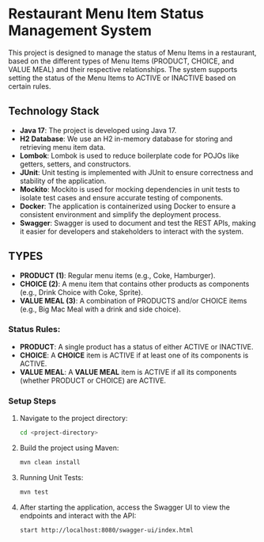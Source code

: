 # Restaurant Menu Item Status Management System

This project is designed to manage the status of Menu Items in a restaurant, based on the different types of Menu Items (PRODUCT, CHOICE, and VALUE MEAL) and their respective relationships. The system supports setting the status of the Menu Items to ACTIVE or INACTIVE based on certain rules.

## Technology Stack

- **Java 17**: The project is developed using Java 17.
- **H2 Database**: We use an H2 in-memory database for storing and retrieving menu item data.
- **Lombok**: Lombok is used to reduce boilerplate code for POJOs like getters, setters, and constructors.
- **JUnit**: Unit testing is implemented with JUnit to ensure correctness and stability of the application.
- **Mockito**: Mockito is used for mocking dependencies in unit tests to isolate test cases and ensure accurate testing of components.
- **Docker**: The application is containerized using Docker to ensure a consistent environment and simplify the deployment process.
- **Swagger**: Swagger is used to document and test the REST APIs, making it easier for developers and stakeholders to interact with the system.

## TYPES

- **PRODUCT (1)**: Regular menu items (e.g., Coke, Hamburger).
- **CHOICE (2)**: A menu item that contains other products as components (e.g., Drink Choice with Coke, Sprite).
- **VALUE MEAL (3)**: A combination of PRODUCTS and/or CHOICE items (e.g., Big Mac Meal with a drink and side choice).

### Status Rules:

- **PRODUCT**: A single product has a status of either ACTIVE or INACTIVE.
- **CHOICE**: A **CHOICE** item is ACTIVE if at least one of its components is ACTIVE.
- **VALUE MEAL**: A **VALUE MEAL** item is ACTIVE if all its components (whether PRODUCT or CHOICE) are ACTIVE.


### Setup Steps

1. Navigate to the project directory:

   ```bash
   cd <project-directory>

2. Build the project using Maven:

   ```bash
   mvn clean install

3. Running Unit Tests:

   ```bash
   mvn test


4. After starting the application, access the Swagger UI to view the endpoints and interact with the API:

   ```bash
   start http://localhost:8080/swagger-ui/index.html



